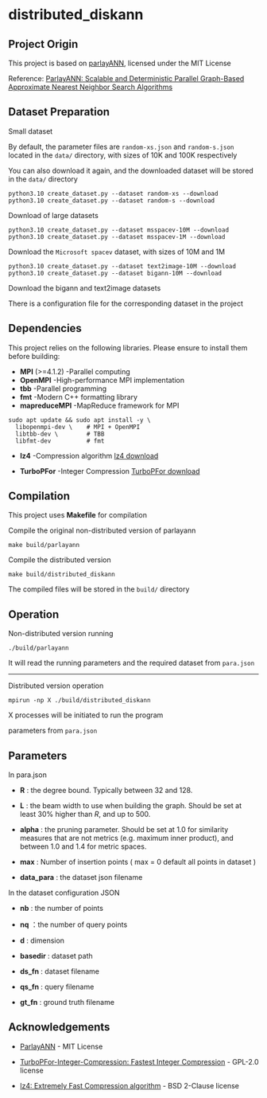 # distributed_diskann

## Project Origin

This project is based on [parlayANN](https://github.com/cmuparlay/ParlayANN), licensed under the MIT License

Reference: [ParlayANN: Scalable and Deterministic Parallel Graph-Based Approximate Nearest Neighbor Search Algorithms](https://doi.org/10.1145/3627535.3638475)



## Dataset Preparation

Small dataset

By default, the parameter files are `random-xs.json` and `random-s.json` located in the `data/` directory, with sizes of 10K and 100K respectively

You can also download it again, and the downloaded dataset will be stored in the `data/` directory

```
python3.10 create_dataset.py --dataset random-xs --download
python3.10 create_dataset.py --dataset random-s --download
```

Download of large datasets

```
python3.10 create_dataset.py --dataset msspacev-10M --download
python3.10 create_dataset.py --dataset msspacev-1M --download
```

Download the `Microsoft spacev` dataset, with sizes of 10M and 1M

```
python3.10 create_dataset.py --dataset text2image-10M --download
python3.10 create_dataset.py --dataset bigann-10M --download
```

Download the bigann and text2image datasets

There is a configuration file for the corresponding dataset in the project



## Dependencies

This project relies on the following libraries. Please ensure to install them before building:

- **MPI** (>=4.1.2)  -Parallel computing
- **OpenMPI**   -High-performance MPI implementation
- **tbb**   -Parallel programming
- **fmt**   -Modern C++ formatting library
- **mapreduceMPI**   -MapReduce framework for MPI

```
sudo apt update && sudo apt install -y \
  libopenmpi-dev \    # MPI + OpenMPI
  libtbb-dev \        # TBB
  libfmt-dev          # fmt
```

- **lz4**   -Compression algorithm  [lz4 download](https://github.com/powturbo/TurboPFor-Integer-Compression)

- **TurboPFor**  -Integer Compression  [TurboPFor download](https://github.com/powturbo/TurboPFor-Integer-Compression)

## Compilation

This project uses **Makefile**  for compilation

Compile the original non-distributed version of parlayann

```
make build/parlayann
```

Compile the distributed version

```
make build/distributed_diskann
```

The compiled files will be stored in the `build/` directory

## Operation

Non-distributed version running

```
./build/parlayann
```

It will read the running parameters and the required dataset from `para.json`

-------

Distributed version operation

```
mpirun -np X ./build/distributed_diskann
```

X processes will be initiated to run the program

parameters from `para.json`

## Parameters

In para.json

- **R** : the degree bound. Typically between 32 and 128.

- **L** : the beam width to use when building the graph. Should be set at least 30% higher than $R$, and up to 500.

- **alpha** : the pruning parameter. Should be set at 1.0 for similarity measures that are not metrics (e.g. maximum inner product), and between 1.0 and 1.4 for metric spaces. 

- **max** : Number of insertion points ( max = 0 default all points in dataset )

- **data_para** : the dataset json filename

In the dataset configuration JSON

- **nb** : the number of points

- **nq** ：the number of query points

- **d** : dimension

- **basedir** : dataset path

- **ds_fn** : dataset filename

- **qs_fn** : query filename

- **gt_fn** : ground truth filename



## Acknowledgements

- [ParlayANN](https://github.com/magdalendobson/ParlayANN-ppopp24/tree/ppopp-artifact-final-2?tab=readme-ov-file) - MIT License

- [TurboPFor-Integer-Compression: Fastest Integer Compression](https://github.com/powturbo/TurboPFor-Integer-Compression) - GPL-2.0 license
- [lz4: Extremely Fast Compression algorithm](https://github.com/lz4/lz4) -  BSD 2-Clause license
